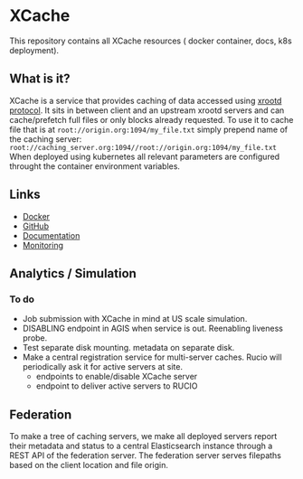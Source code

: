 # XCache
This repository contains all XCache resources ( docker container, docs, k8s deployment).

## What is it? 

XCache is a service that provides caching of data accessed using [xrootd protocol](http://xrootd.org/). It sits in between client and an upstream xrootd servers and can cache/prefetch full files or only blocks already requested. To use it to cache file that is at ```root://origin.org:1094/my_file.txt``` simply prepend name of the caching server:  ```root://caching_server.org:1094//root://origin.org:1094/my_file.txt``` When deployed using kubernetes all relevant parameters are configured throught the container environment variables.

## Links
*   [Docker](https://hub.docker.com/r/slateci/xcache/)
*   [GitHub](https://github.com/slateci/XCache)
*   [Documentation](http://slateci.io/XCache/)
*   [Monitoring](https://atlas-kibana.mwt2.org:5601/s/xcache/app/kibana#/dashboard/736a9b10-52fd-11e8-99dd-1dc03b06e504)

## Analytics / Simulation

### To do
* Job submission with XCache in mind at US scale simulation.
* DISABLING endpoint in AGIS when service is out. Reenabling liveness probe.
* Test separate disk mounting. metadata on separate disk.
* Make a central registration service for multi-server caches. Rucio will periodically ask it for active servers at site.
   * endpoints to enable/disable XCache server
   * endpoint to deliver active servers to RUCIO

## Federation

To make a tree of caching servers, we make all deployed servers report their metadata and status to a central Elasticsearch instance through a REST API of the federation server. The federation server serves filepaths based on the client location and file origin.
